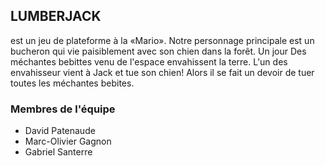 ## LUMBERJACK

est un jeu de plateforme à la «Mario». Notre personnage principale est un bucheron qui vie paisiblement avec son chien dans la forêt. Un jour Des méchantes bebittes venu de l'espace envahissent la terre. L'un des envahisseur vient à Jack et tue son chien! Alors il se fait un devoir de tuer toutes les méchantes bebites.

### Membres de l'équipe

* David Patenaude
* Marc-Olivier Gagnon
* Gabriel Santerre